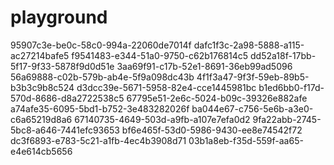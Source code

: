 # playground

95907c3e-be0c-58c0-994a-22060de7014f
dafc1f3c-2a98-5888-a115-ac27214bafe5
f9541483-e344-51a0-9750-c62b176814c5
dd52a18f-17bb-5f17-9f33-5878f9d0d51e
3aa69f91-c17b-52e1-8691-36eb99ad5096
56a69888-c02b-579b-ab4e-5f9a098dc43b
4f1f3a47-9f3f-59eb-89b5-b3b3c9b8c524
d3dcc39e-5671-5958-82e4-cce1445981bc
b1ed6bb0-f17d-570d-8686-d8a2722538c5
67795e51-2e6c-5024-b09c-39326e882afe
a74afe35-6095-5bd1-b752-3e483282026f
ba044e67-c756-5e6b-a3e0-c6a65219d8a6
67140735-4649-503d-a9fb-a107e7efa0d2
9fa22abb-2745-5bc8-a646-7441efc93653
bf6e465f-53d0-5986-9430-ee8e74542f72
dc3f6893-e783-5c21-a1fb-4ec4b3908d71
03b1a8eb-f35d-559f-aa65-e4e614cb5656
